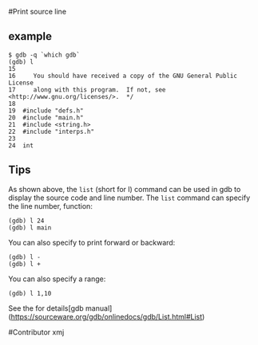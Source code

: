 #Print source line

## example

```
$ gdb -q `which gdb`
(gdb) l
15
16	   You should have received a copy of the GNU General Public License
17	   along with this program.  If not, see <http://www.gnu.org/licenses/>.  */
18
19	#include "defs.h"
20	#include "main.h"
21	#include <string.h>
22	#include "interps.h"
23
24	int
```

## Tips

As shown above, the `list` (short for l) command can be used in gdb to display the source code and line number.
The `list` command can specify the line number, function:


```
(gdb) l 24
(gdb) l main
```

You can also specify to print forward or backward:
```
(gdb) l -
(gdb) l +
```

You can also specify a range:

```
(gdb) l 1,10
```

See the for details[gdb manual] (https://sourceware.org/gdb/onlinedocs/gdb/List.html#List)

#Contributor
xmj





